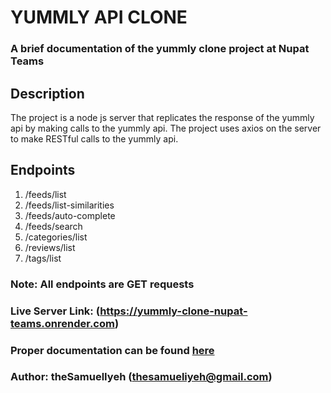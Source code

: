 # YUMMLY API CLONE

### A brief documentation of the yummly clone project at Nupat Teams

## Description

The project is a node js server that replicates the response of the yummly api by making calls to the yummly api.
The project uses axios on the server to make RESTful calls to the yummly api.

## Endpoints

1. /feeds/list
2. /feeds/list-similarities
3. /feeds/auto-complete
4. /feeds/search
5. /categories/list
6. /reviews/list
7. /tags/list

### **Note**: All endpoints are GET requests
### **Live Server Link**: (https://yummly-clone-nupat-teams.onrender.com)
### Proper documentation can be found [here](https://documenter.getpostman.com/view/25539542/2s93RTSsr8)
### **Author**: theSamuelIyeh (thesamueliyeh@gmail.com)
